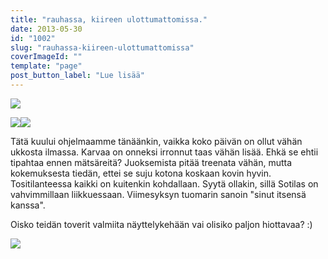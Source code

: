 ```yaml
---
title: "rauhassa, kiireen ulottumattomissa."
date: 2013-05-30
id: "1002"
slug: "rauhassa-kiireen-ulottumattomissa"
coverImageId: ""
template: "page"
post_button_label: "Lue lisää"
---
```


[![](/images/uima2_1.jpg)](http://2.bp.blogspot.com/-w96eGhEkd4U/Uad8YgBCxoI/AAAAAAAAF6Y/bejbMZsigH4/s1600/uima2_1.jpg)

[![](/images/uima2_3.jpg)](http://2.bp.blogspot.com/-kgOI2U7RmLg/Uad8YFCTrHI/AAAAAAAAF6U/9cX__UnCZe8/s1600/uima2_3.jpg)[![](/images/uima2_4.jpg)](http://1.bp.blogspot.com/-LLn7Xu-D66w/Uad8YA1ndHI/AAAAAAAAF6Q/uTdQRj7O1PU/s1600/uima2_4.jpg)

Tätä kuului ohjelmaamme tänäänkin, vaikka koko päivän on ollut vähän ukkosta ilmassa. Karvaa on onneksi irronnut taas vähän lisää. Ehkä se ehtii tipahtaa ennen mätsäreitä? Juoksemista pitää treenata vähän, mutta kokemuksesta tiedän, ettei se suju kotona koskaan kovin hyvin. Tositilanteessa kaikki on kuitenkin kohdallaan. Syytä ollakin, sillä Sotilas on vahvimmillaan liikkuessaan. Viimesyksyn tuomarin sanoin "sinut itsensä kanssa".

Oisko teidän toverit valmiita näyttelykehään vai olisiko paljon hiottavaa? :)

[![](/images/ak.jpg)](http://4.bp.blogspot.com/-V5EU2DDUvKQ/UaeM3HMq2nI/AAAAAAAAF6w/wO2skWwdh2g/s1600/ak.jpg)
